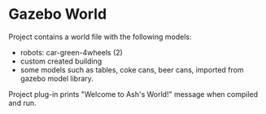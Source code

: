 # Gazebo World  

Project contains a world file with the following models:  
* robots: car-green-4wheels (2)  
* custom created building  
* some models such as tables, coke cans, beer cans, imported from gazebo model library.  

Project plug-in prints "Welcome to Ash's World!" message when compiled and run.  


